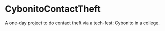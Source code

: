 # CybonitoContactTheft
A one-day project to do contact theft via a tech-fest: Cybonito in a college.
